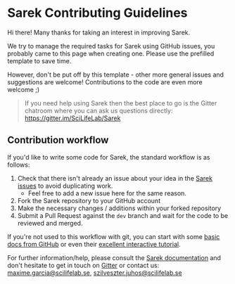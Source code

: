 # Sarek Contributing Guidelines

Hi there! Many thanks for taking an interest in improving Sarek.

We try to manage the required tasks for Sarek using GitHub issues, you probably came to this page when creating one. Please use the prefilled template to save time.

However, don't be put off by this template - other more general issues and suggestions are welcome! Contributions to the code are even more welcome ;)

> If you need help using Sarek then the best place to go is the Gitter chatroom where you can ask us questions directly: https://gitter.im/SciLifeLab/Sarek

## Contribution workflow
If you'd like to write some code for Sarek, the standard workflow
is as follows:

1. Check that there isn't already an issue about your idea in the
   [Sarek issues](https://github.com/SciLifeLab/Sarek/issues) to avoid
   duplicating work.
    * Feel free to add a new issue here for the same reason.
2. Fork the Sarek repository to your GitHub account
3. Make the necessary changes / additions within your forked repository
4. Submit a Pull Request against the `dev` branch and wait for the code to be reviewed and merged.

If you're not used to this workflow with git, you can start with some [basic docs from GitHub](https://help.github.com/articles/fork-a-repo/) or even their [excellent interactive tutorial](https://try.github.io/).

For further information/help, please consult the [Sarek documentation](https://github.com/SciLifeLab/Sarek#documentation) and don't hesitate to get in touch on [Gitter](https://gitter.im/SciLifeLab/Sarek) or contact us: maxime.garcia@scilifelab.se, szilveszter.juhos@scilifelab.se
